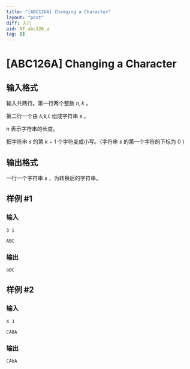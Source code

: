 ```yaml
---
title: "[ABC126A] Changing a Character"
layout: "post"
diff: 入门
pid: AT_abc126_a
tag: []
---
```


# [ABC126A] Changing a Character

## 输入格式

输入共两行。第一行两个整数 $n,k$ 。

第二行一个由 `A`,`B`,`C` 组成字符串  $s$ 。

$n$ 表示字符串的长度。

把字符串 $s$ 的第 $k-1$ 个字符变成小写。（字符串 $s$ 的第一个字符的下标为 $0$ ）

## 输出格式

一行一个字符串 $s$ ，为转换后的字符串。

## 样例 #1

### 输入

```
3 1
ABC
```

### 输出

```
aBC
```

## 样例 #2

### 输入

```
4 3
CABA
```

### 输出

```
CAbA
```

